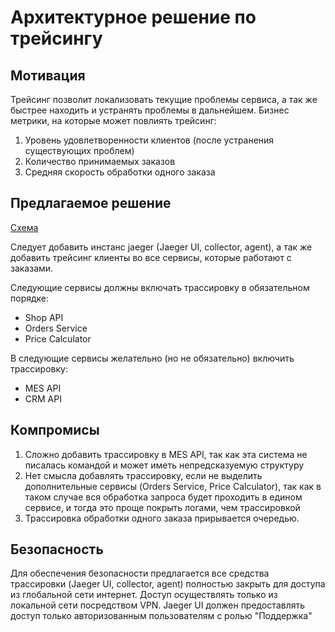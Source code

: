 # Архитектурное решение по трейсингу

## Мотивация

Трейсинг позволит локализовать текущие проблемы сервиса, а так же быстрее находить и устранять проблемы в дальнейшем. Бизнес метрики, на которые может повлиять трейсинг:

1. Уровень удовлетворенности клиентов (после устранения существующих проблем)
2. Количество принимаемых заказов
3. Средняя скорость обработки одного заказа

## Предлагаемое решение

[Схема](./jewerly_c4_model_with_tracing.drawio)

Следует добавить инстанс jaeger (Jaeger UI, collector, agent), а так же добавить трейсинг клиенты во все сервисы, которые работают с заказами.

Следующие сервисы должны включать трассировку в обязательном порядке:
- Shop API
- Orders Service
- Price Calculator

В следующие сервисы желательно (но не обязательно) включить трассировку:
- MES API
- CRM API

## Компромисы

1. Сложно добавить трассировку в MES API, так как эта система не писалась командой и может иметь непредсказуемую структуру
2. Нет смысла добавлять трассировку, если не выделить дополнительные сервисы (Orders Service, Price Calculator), так как в таком случае вся обработка запроса будет проходить в едином сервисе, и тогда это проще покрыть логами, чем трассировкой
3. Трассировка обработки одного заказа прирывается очередью.

## Безопасность

Для обеспечения безопасности предлагается все средства трассировки (Jaeger UI, collector, agent) полностью закрыть для доступа из глобальной сети интернет. Доступ осуществлять только из локальной сети посредством VPN. Jaeger UI должен предоставлять доступ только авторизованным пользователям с ролью "Поддержка"
